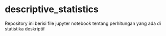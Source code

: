 # descriptive_statistics
Repository ini berisi file jupyter notebook tentang perhitungan yang ada di statistika deskriptif
